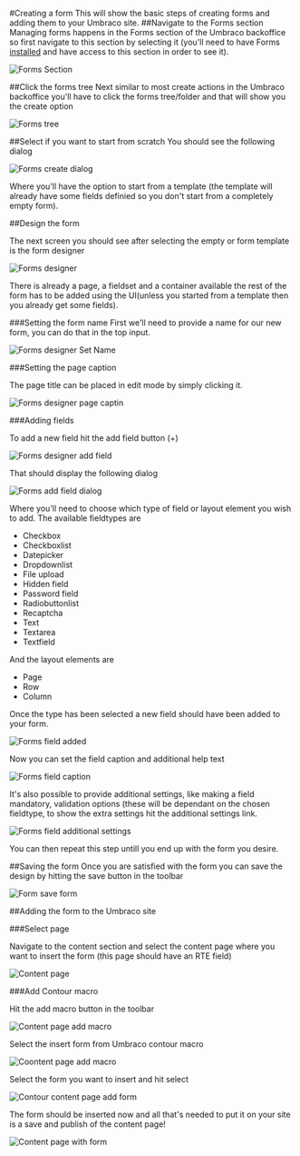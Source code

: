 #Creating a form
This will show the basic steps of creating forms and adding them to your Umbraco site. 
##Navigate to the Forms section
Managing forms happens in the Forms section of the Umbraco backoffice so first navigate to this section by selecting it (you'll need to have Forms [installed](../../Installation/index.md) and have access to this section in order to see it).

![Forms Section](FormsSection.png)

##Click the forms tree
Next similar to most create actions in the Umbraco backoffice you'll have to click the forms tree/folder and that will show you the create option

![Forms tree](FormsTree.png)

##Select if you want to start from scratch
You should see the following dialog

![Forms create dialog](FormsCreateDialog.png)

Where you'll have the option to start from a template (the template will already have some fields definied so you don't start from a completely empty form).


##Design the form

The next screen you should see after selecting the empty or form template is the form designer

![Forms designer](FormDesignerStart.png)

There is already a page, a fieldset and a container available the rest of the form has to be added using the UI(unless you started from a template then you already get some fields).

###Setting the form name
First we'll need to provide a name for our new form, you can do that in the top input.

![Forms designer Set Name](FormDesignerFormName.png)

###Setting the page caption

The page title can be placed in edit mode by simply clicking it.

![Forms designer page captin](FormDesignerPageCaption.png)

###Adding fields

To add a new field hit the add field button (+)

![Forms designer add field](FormDesignerAddField.png)

That should display the following dialog

![Forms add field dialog](FormDesignerAddFieldDialog.png)

Where you'll need to choose which type of field or layout element you wish to add. The available fieldtypes are

- Checkbox
- Checkboxlist
- Datepicker
- Dropdownlist
- File upload
- Hidden field
- Password field
- Radiobuttonlist
- Recaptcha
- Text
- Textarea
- Textfield

And the layout elements are

- Page
- Row
- Column

Once the type has been selected a new field should have been added to your form.

![Forms field added](FormDesignerFieldAdded.png)

Now you can set the field caption and additional help text

![Forms field caption](FormDesignerSetFieldCaption.png)


It's also possible to provide additional settings, like making a field mandatory, validation options (these will be dependant on the chosen fieldtype, to show the extra settings hit the additional settings link.

![Forms field additional settings](FormsFieldSettings.gif)

You can then repeat this step untill you end up with the form you desire.

##Saving the form
Once you are satisfied with the form you can save the design by hitting the save button in the toolbar

![Form save form](FormDesignerSave.png)


##Adding the form to the Umbraco site

###Select page

Navigate to the content section and select the content page where you want to insert the form (this page should have an RTE field)

![Content page](ContentPage.png)

###Add Contour macro

Hit the add macro button in the toolbar

![Content page add macro](ContentPageMacroButton.png)

Select the insert form from Umbraco contour macro

![Coontent page add macro](ContentPageAddMacroDialog.png)

Select the form you want to insert and hit select

![Contour content page add form](ContentPageAddMacroDialogChooseForm.png)

The form should be inserted now and all that's needed to put it on your site is a save and publish of the content page!

![Content page with form](ContentPageWithForm.png)
